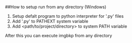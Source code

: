 ##How to setup run from any directory (Windows)

1) Setup defalt program to python interpreter for '.py' files
2) Add '.py' to PATHEXT system variable
3) Add <path/to/project/directory> to system PATH variable

After this you can execute imgbkp from any directory 

